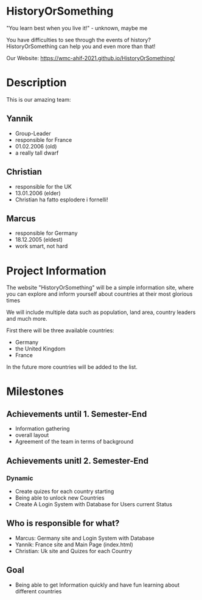 # HistoryOrSomething
"You learn best when you live it!" -
unknown, maybe me

You have difficulties to see through the events of history?
HistoryOrSomething can help you and even more than that!


Our Website: https://wmc-ahif-2021.github.io/HistoryOrSomething/

# Description

This is our amazing team:

## Yannik

- Group-Leader
- responsible for France
- 01.02.2006 (old)
- a really tall dwarf

## Christian

- responsible for the UK
- 13.01.2006 (elder)
- Christian ha fatto esplodere i fornelli!

## Marcus

- responsible for Germany
- 18.12.2005 (eldest)
- work smart, not hard

# Project Information

The website "HistoryOrSomething" will be a simple information site, where you can explore and inform yourself about countries at their most glorious times

We will include multiple data such as population, land area, country leaders and much more.

First there will be three available countries:

- Germany
- the United Kingdom
- France

In the future more countries will be added to the list.

# Milestones

## Achievements until 1. Semester-End

- Information gathering
- overall layout
- Agreement of the team in terms of background

## Achievements unitl 2. Semester-End

### Dynamic

- Create quizes for each country starting
- Being able to unlock new Countries
- Create A Login System with Database for Users current Status

## Who is responsible for what?

- Marcus: Germany site and Login System with Database
- Yannik: France site and Main Page (index.html)
- Christian: Uk site and Quizes for each Country

## Goal

- Being able to get Information quickly and have fun learning about different countries

